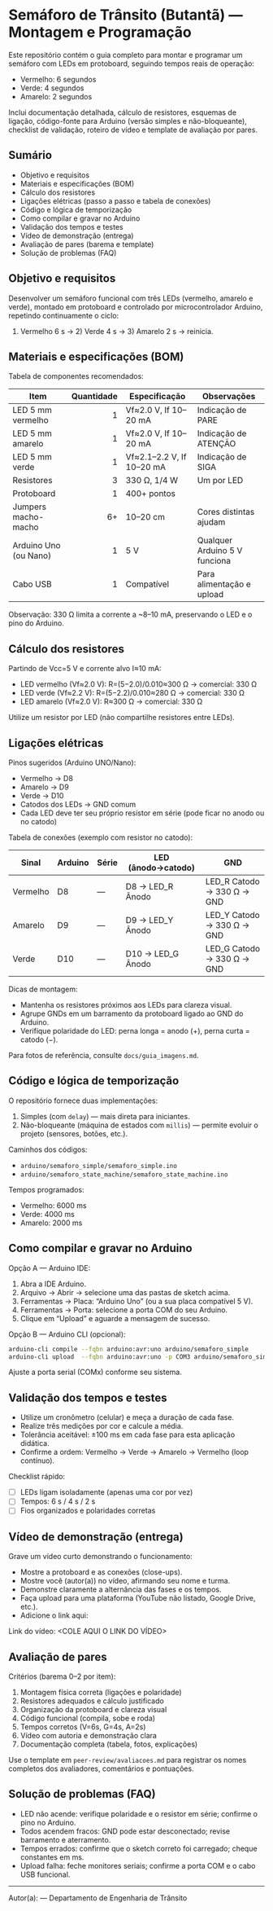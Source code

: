 # Semáforo de Trânsito (Butantã) — Montagem e Programação

Este repositório contém o guia completo para montar e programar um semáforo com LEDs em protoboard, seguindo tempos reais de operação:


- Vermelho: 6 segundos
- Verde: 4 segundos
- Amarelo: 2 segundos

Inclui documentação detalhada, cálculo de resistores, esquemas de ligação, código-fonte para Arduino (versão simples e não-bloqueante), checklist de validação, roteiro de vídeo e template de avaliação por pares.

## Sumário


- Objetivo e requisitos
- Materiais e especificações (BOM)
- Cálculo dos resistores
- Ligações elétricas (passo a passo e tabela de conexões)
- Código e lógica de temporização
- Como compilar e gravar no Arduino
- Validação dos tempos e testes
- Vídeo de demonstração (entrega)
- Avaliação de pares (barema e template)
- Solução de problemas (FAQ)

## Objetivo e requisitos


Desenvolver um semáforo funcional com três LEDs (vermelho, amarelo e verde), montado em protoboard e controlado por microcontrolador Arduino, repetindo continuamente o ciclo:
1) Vermelho 6 s → 2) Verde 4 s → 3) Amarelo 2 s → reinicia.

## Materiais e especificações (BOM)
Tabela de componentes recomendados:

| Item | Quantidade | Especificação | Observações |
|---|---:|---|---|
| LED 5 mm vermelho | 1 | Vf≈2.0 V, If 10–20 mA | Indicação de PARE |
| LED 5 mm amarelo | 1 | Vf≈2.0 V, If 10–20 mA | Indicação de ATENÇÃO |
| LED 5 mm verde | 1 | Vf≈2.1–2.2 V, If 10–20 mA | Indicação de SIGA |
| Resistores | 3 | 330 Ω, 1/4 W | Um por LED |
| Protoboard | 1 | 400+ pontos | |
| Jumpers macho-macho | 6+ | 10–20 cm | Cores distintas ajudam |
| Arduino Uno (ou Nano) | 1 | 5 V | Qualquer Arduino 5 V funciona |
| Cabo USB | 1 | Compatível | Para alimentação e upload |

Observação: 330 Ω limita a corrente a ~8–10 mA, preservando o LED e o pino do Arduino.

## Cálculo dos resistores
Partindo de Vcc=5 V e corrente alvo I≈10 mA:


- LED vermelho (Vf≈2.0 V): R=(5−2.0)/0.010≈300 Ω → comercial: 330 Ω
- LED verde (Vf≈2.2 V): R=(5−2.2)/0.010≈280 Ω → comercial: 330 Ω
- LED amarelo (Vf≈2.0 V): R≈300 Ω → comercial: 330 Ω

Utilize um resistor por LED (não compartilhe resistores entre LEDs).

## Ligações elétricas
Pinos sugeridos (Arduino UNO/Nano):


- Vermelho → D8
- Amarelo → D9
- Verde → D10
- Catodos dos LEDs → GND comum
- Cada LED deve ter seu próprio resistor em série (pode ficar no anodo ou no catodo)

Tabela de conexões (exemplo com resistor no catodo):

| Sinal | Arduino | Série | LED (ânodo→catodo) | GND |
|---|---|---|---|---|
| Vermelho | D8 | — | D8 → LED_R Ânodo | LED_R Catodo → 330 Ω → GND |
| Amarelo | D9 | — | D9 → LED_Y Ânodo | LED_Y Catodo → 330 Ω → GND |
| Verde | D10 | — | D10 → LED_G Ânodo | LED_G Catodo → 330 Ω → GND |

Dicas de montagem:


- Mantenha os resistores próximos aos LEDs para clareza visual.
- Agrupe GNDs em um barramento da protoboard ligado ao GND do Arduino.
- Verifique polaridade do LED: perna longa = anodo (+), perna curta = catodo (−).



Para fotos de referência, consulte `docs/guia_imagens.md`.

## Código e lógica de temporização
O repositório fornece duas implementações:


1) Simples (com `delay`) — mais direta para iniciantes.
2) Não-bloqueante (máquina de estados com `millis`) — permite evoluir o projeto (sensores, botões, etc.).

Caminhos dos códigos:


- `arduino/semaforo_simple/semaforo_simple.ino`
- `arduino/semaforo_state_machine/semaforo_state_machine.ino`

Tempos programados:


- Vermelho: 6000 ms
- Verde: 4000 ms
- Amarelo: 2000 ms

## Como compilar e gravar no Arduino


Opção A — Arduino IDE:


1. Abra a IDE Arduino.
2. Arquivo → Abrir → selecione uma das pastas de sketch acima.
3. Ferramentas → Placa: “Arduino Uno” (ou a sua placa compatível 5 V).
4. Ferramentas → Porta: selecione a porta COM do seu Arduino.
5. Clique em “Upload” e aguarde a mensagem de sucesso.

Opção B — Arduino CLI (opcional):


```bash
arduino-cli compile --fqbn arduino:avr:uno arduino/semaforo_simple
arduino-cli upload  --fqbn arduino:avr:uno -p COM3 arduino/semaforo_simple
```


Ajuste a porta serial (COMx) conforme seu sistema.

## Validação dos tempos e testes


- Utilize um cronômetro (celular) e meça a duração de cada fase.
- Realize três medições por cor e calcule a média.
- Tolerância aceitável: ±100 ms em cada fase para esta aplicação didática.
- Confirme a ordem: Vermelho → Verde → Amarelo → Vermelho (loop contínuo).

Checklist rápido:


- [ ] LEDs ligam isoladamente (apenas uma cor por vez)
- [ ] Tempos: 6 s / 4 s / 2 s
- [ ] Fios organizados e polaridades corretas

## Vídeo de demonstração (entrega)


Grave um vídeo curto demonstrando o funcionamento:
- Mostre a protoboard e as conexões (close-ups).
- Mostre você (autor(a)) no vídeo, afirmando seu nome e turma.
- Demonstre claramente a alternância das fases e os tempos.
- Faça upload para uma plataforma (YouTube não listado, Google Drive, etc.).
- Adicione o link aqui:

Link do vídeo: <COLE AQUI O LINK DO VÍDEO>

## Avaliação de pares


Critérios (barema 0–2 por item):


1) Montagem física correta (ligações e polaridade)
2) Resistores adequados e cálculo justificado
3) Organização da protoboard e clareza visual
4) Código funcional (compila, sobe e roda)
5) Tempos corretos (V=6s, G=4s, A=2s)
6) Vídeo com autoria e demonstração clara
7) Documentação completa (tabela, fotos, explicações)



Use o template em `peer-review/avaliacoes.md` para registrar os nomes completos dos avaliadores, comentários e pontuações.

## Solução de problemas (FAQ)


- LED não acende: verifique polaridade e o resistor em série; confirme o pino no Arduino.
- Todos acendem fracos: GND pode estar desconectado; revise barramento e aterramento.
- Tempos errados: confirme que o sketch correto foi carregado; cheque constantes em ms.
- Upload falha: feche monitores seriais; confirme a porta COM e o cabo USB funcional.

---
Autor(a): <SEU NOME COMPLETO> — Departamento de Engenharia de Trânsito
